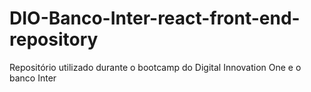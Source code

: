 # DIO-Banco-Inter-react-front-end-repository
Repositório utilizado durante o bootcamp do Digital Innovation One e o banco Inter
